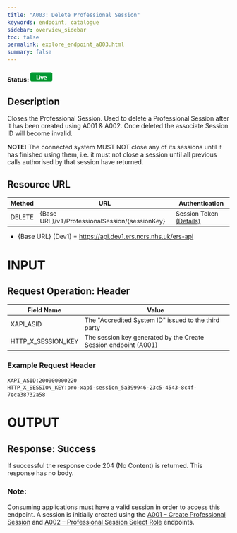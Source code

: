 ```yaml
---
title: "A003: Delete Professional Session"
keywords: endpoint, catalogue
sidebar: overview_sidebar
toc: false
permalink: explore_endpoint_a003.html
summary: false
---
```


#### Status: ![Live](images/icons/api_live.png)

## Description
Closes the Professional Session. Used to delete a Professional Session after it has been created using A001 & A002. Once deleted the associate Session ID will become invalid.

**NOTE:** The connected system MUST NOT close any of its sessions until it has finished using them, i.e. it must not close a session until all previous calls authorised by that session have returned.

## Resource URL

| Method | URL | Authentication |
| -------| --- | -------------- |
| DELETE | {Base URL}/v1/ProfessionalSession/{sessionKey} | Session Token [(Details)](develop_business_flow_bf001.html) |

- {Base URL} (Dev1) = https://api.dev1.ers.ncrs.nhs.uk/ers-api  

# INPUT

## Request Operation: Header

| Field Name | Value |
| ---------- | ----- |
| XAPI_ASID | The "Accredited System ID" issued to the third party |
| HTTP_X_SESSION_KEY | The session key generated by the Create Session endpoint (A001)  |

### Example Request Header
```http
XAPI_ASID:200000000220
HTTP_X_SESSION_KEY:pro-xapi-session_5a399946-23c5-4543-8c4f-7eca38732a58
```

# OUTPUT
## Response: Success
If successful the response code 204 (No Content) is returned. This response has no body.


### Note:
Consuming applications must have a valid session in order to access this endpoint. A session is initially created using the [A001 – Create Professional Session](explore_endpoint_a001.html) and [A002 – Professional Session Select Role](explore_endpoint_a002.html) endpoints.
